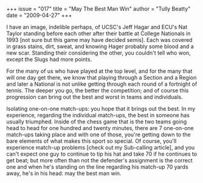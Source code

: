 +++
issue = "017"
title = "May The Best Man Win"
author = "Tully Beatty"
date = "2009-04-27"
+++

I have an image, indelible perhaps, of UCSC's Jeff Hagar and ECU's Nat Taylor
standing before each other after their battle at College Nationals in 1993
[not sure but this game may have decided semis]. Each was covered in grass
stains, dirt, sweat, and knowing Hager probably some blood and a new scar.
Standing their considering the other, you couldn't tell who won, except the
Slugs had more points.  
  
For the many of us who have played at the top level, and for the many that
will one day get there, we know that playing through a Section and a Region
and later a National is not unlike getting through each round of a fortnight
of tennis. The deeper you go, the better the competition; and of course this
progression can bring out the best and worst in teams and individuals.  
  
Isolating one-on-one match-ups: you hope that it brings out the best. In my
experience, regarding the individual match-ups, the best in someone has
usually triumphed. Inside of the chess game that is the two teams going head
to head for one hundred and twenty minutes, there are 7 one-on-one match-ups
taking place and with one of those, you're getting down to the bare elements
of what makes this sport so special. Of course, you'll experience match-up
problems [check out my Sub-calling article], and you can't expect one guy to
continue to tip his hat and take 70 if he continues to get beat; but more
often than not the defender's assignment is the correct one and when he's
standing on the line regarding his match-up 70 yards away, he's in his head:
may the best man win.
